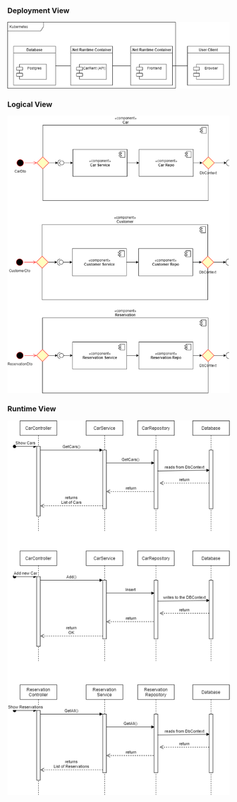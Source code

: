 ### Deployment View

![Deployment View](../drawio/DeploymentView.drawio.png)

### Logical View

![Logical View](../drawio/LogicalView.drawio.png)

### Runtime View

![Runtime View](../drawio/RuntimeView.drawio.png)